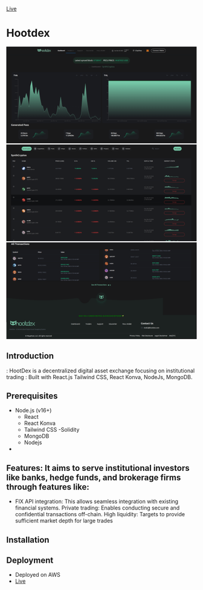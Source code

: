 [Live](https://www.hootdex.net/)

# Hootdex

![App Screen](./public/p1.png)
![App Screen](./public/p2.png)
![App Screen](./public/p3.png)

## Introduction

: HootDex is a decentralized digital asset exchange focusing on institutional trading
: Built with React.js Tailwind CSS, React Konva, NodeJs, MongoDB.

## Prerequisites

- Node.js (v16+)
  - React
  - React Konva
  - Tailwind CSS
    -Solidity
  - MongoDB
  - Nodejs
-

## Features: It aims to serve institutional investors like banks, hedge funds, and brokerage firms through features like:

- FIX API integration: This allows seamless integration with existing financial systems.
  Private trading: Enables conducting secure and confidential transactions off-chain.
  High liquidity: Targets to provide sufficient market depth for large trades

## Installation

## Deployment

- Deployed on AWS
- [Live](https://www.hootdex.net/)
